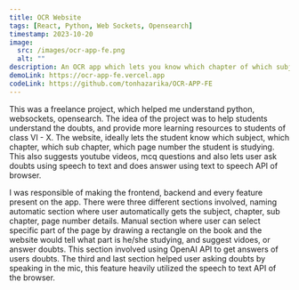 ```yaml
---
title: OCR Website
tags: [React, Python, Web Sockets, Opensearch]
timestamp: 2023-10-20
image:
  src: /images/ocr-app-fe.png
  alt: ""
description: An OCR app which lets you know which chapter of which subject of which class is a student studying. Built using opensearch, python, websockets, this is the most interesting project i have worked on. Please give it a read.
demoLink: https://ocr-app-fe.vercel.app
codeLink: https://github.com/tonhazarika/OCR-APP-FE
---
```


This was a freelance project, which helped me understand python, websockets, opensearch. The idea of the project was to help students understand the doubts, and provide more learning resources to students of class VI - X. The website, ideally lets the student know which subject, which chapter, which sub chapter, which page number the student is studying. This also suggests youtube videos, mcq questions and also lets user ask doubts using speech to text and does answer using text to speech API of browser.

I was responsible of making the frontend, backend and every feature present on the app. There were three different sections involved, naming automatic section where user automatically gets the subject, chapter, sub chapter, page number details. Manual section where user can select specific part of the page by drawing a rectangle on the book and the website would tell what part is he/she studying, and suggest vidoes, or answer doubts. This section involved using OpenAI API to get answers of users doubts. The third and last section helped user asking doubts by speaking  in the mic, this feature heavily utilized the speech to text API of the browser.
